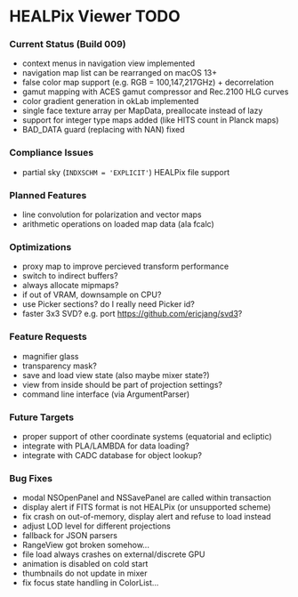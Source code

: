 # HEALPix Viewer TODO

### Current Status (Build 009)

- context menus in navigation view implemented
- navigation map list can be rearranged on macOS 13+
- false color map support (e.g. RGB = 100,147,217GHz) + decorrelation
- gamut mapping with ACES gamut compressor and Rec.2100 HLG curves
- color gradient generation in okLab implemented
- single face texture array per MapData, preallocate instead of lazy
- support for integer type maps added (like HITS count in Planck maps)
- BAD_DATA guard (replacing with NAN) fixed

### Compliance Issues

- partial sky (`INDXSCHM = 'EXPLICIT'`) HEALPix file support

### Planned Features

- line convolution for polarization and vector maps
- arithmetic operations on loaded map data (ala fcalc)

### Optimizations

- proxy map to improve percieved transform performance
- switch to indirect buffers?
- always allocate mipmaps?
- if out of VRAM, downsample on CPU?
- use Picker sections? do I really need Picker id?
- faster 3x3 SVD? e.g. port https://github.com/ericjang/svd3?

### Feature Requests

- magnifier glass
- transparency mask?
- save and load view state (also maybe mixer state?)
- view from inside should be part of projection settings?
- command line interface (via ArgumentParser)

### Future Targets

- proper support of other coordinate systems (equatorial and ecliptic)
- integrate with PLA/LAMBDA for data loading?
- integrate with CADC database for object lookup?

### Bug Fixes

- modal NSOpenPanel and NSSavePanel are called within transaction
- display alert if FITS format is not HEALPix (or unsupported scheme)
- fix crash on out-of-memory, display alert and refuse to load instead
- adjust LOD level for different projections
- fallback for JSON parsers
- RangeView got broken somehow...
- file load always crashes on external/discrete GPU
- animation is disabled on cold start
- thumbnails do not update in mixer
- fix focus state handling in ColorList...
